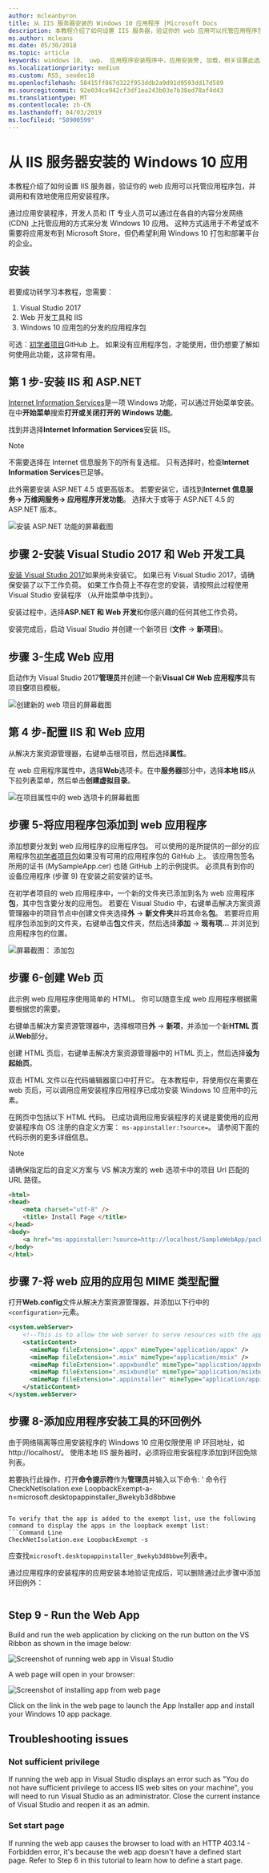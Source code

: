 ```yaml
---
author: mcleanbyron
title: 从 IIS 服务器安装的 Windows 10 应用程序 |Microsoft Docs
description: 本教程介绍了如何设置 IIS 服务器，验证你的 web 应用可以托管应用程序包，并调用和有效地使用应用安装程序。
ms.author: mcleans
ms.date: 05/30/2018
ms.topic: article
keywords: windows 10、 uwp、 应用程序安装程序中，应用安装旁, 加载，相关设置此选项，可选包，IIS 服务器
ms.localizationpriority: medium
ms.custom: RS5, seodec18
ms.openlocfilehash: 58415ff867d322f953ddb2a9d91d9593dd17d589
ms.sourcegitcommit: 92e034ce942cf3df1ea243b03e7b38ed78af4d43
ms.translationtype: MT
ms.contentlocale: zh-CN
ms.lasthandoff: 04/03/2019
ms.locfileid: "58900599"
---
```

# <a name="install-a-windows-10-app-from-an-iis-server"></a>从 IIS 服务器安装的 Windows 10 应用

本教程介绍了如何设置 IIS 服务器，验证你的 web 应用可以托管应用程序包，并调用和有效地使用应用安装程序。

通过应用安装程序，开发人员和 IT 专业人员可以通过在各自的内容分发网络 (CDN) 上托管应用的方式来分发 Windows 10 应用。 这种方式适用于不希望或不需要将应用发布到 Microsoft Store，但仍希望利用 Windows 10 打包和部署平台的企业。 

## <a name="setup"></a>安装

若要成功转学习本教程，您需要：

1. Visual Studio 2017  
2. Web 开发工具和 IIS 
3. Windows 10 应用包的分发的应用程序包

可选：[初学者项目](https://github.com/AppInstaller/MySampleWebApp)GitHub 上。 如果没有应用程序包，才能使用，但仍想要了解如何使用此功能，这非常有用。

## <a name="step-1---install-iis-and-aspnet"></a>第 1 步-安装 IIS 和 ASP.NET 

[Internet Information Services](https://www.iis.net/)是一项 Windows 功能，可以通过开始菜单安装。 在中**开始菜单**搜索**打开或关闭打开的 Windows 功能**。

找到并选择**Internet Information Services**安装 IIS。

> [!NOTE]
> 不需要选择在 Internet 信息服务下的所有复选框。 只有选择时，检查**Internet Information Services**已足够。

此外需要安装 ASP.NET 4.5 或更高版本。 若要安装它，请找到**Internet 信息服务-> 万维网服务-> 应用程序开发功能**。 选择大于或等于 ASP.NET 4.5 的 ASP.NET 版本。

![安装 ASP.NET 功能的屏幕截图](images/install-asp.png)

## <a name="step-2---install-visual-studio-2017-and-web-development-tools"></a>步骤 2-安装 Visual Studio 2017 和 Web 开发工具 

[安装 Visual Studio 2017](https://docs.microsoft.com/visualstudio/install/install-visual-studio)如果尚未安装它。 如果已有 Visual Studio 2017，请确保安装了以下工作负荷。 如果工作负荷上不存在您的安装，请按照此过程使用 Visual Studio 安装程序 （从开始菜单中找到）。  

安装过程中，选择**ASP.NET 和 Web 开发**和你感兴趣的任何其他工作负荷。 

安装完成后，启动 Visual Studio 并创建一个新项目 (**文件** -> **新项目**)。

## <a name="step-3---build-a-web-app"></a>步骤 3-生成 Web 应用

启动作为 Visual Studio 2017**管理员**并创建一个新**Visual C# Web 应用程序**具有项目**空**项目模板。 

![创建新的 web 项目的屏幕截图](images/sample-web-app.png)

## <a name="step-4---configure-iis-with-our-web-app"></a>第 4 步-配置 IIS 和 Web 应用 

从解决方案资源管理器，右键单击根项目，然后选择**属性**。

在 web 应用程序属性中，选择**Web**选项卡。在中**服务器**部分中，选择**本地 IIS**从下拉列表菜单，然后单击**创建虚拟目录**。 

![在项目属性中的 web 选项卡的屏幕截图](images/web-tab.png)

## <a name="step-5---add-an-app-package-to-a-web-application"></a>步骤 5-将应用程序包添加到 web 应用程序 

添加想要分发到 web 应用程序的应用程序包。 可以使用的是所提供的一部分的应用程序包[初学者项目包](https://github.com/AppInstaller/MySampleWebApp/tree/master/MySampleWebApp/packages)如果没有可用的应用程序包的 GitHub 上。 该应用包签名所用的证书 (MySampleApp.cer) 也随 GitHub 上的示例提供。 必须具有到你的设备应用程序 (步骤 9) 在安装之前安装的证书。

在初学者项目的 web 应用程序中，一个新的文件夹已添加到名为 web 应用程序**包**，其中包含要分发的应用包。 若要在 Visual Studio 中，右键单击解决方案资源管理器中的项目节点中创建文件夹选择**外** -> **新文件夹**并将其命名**包**。 若要将应用程序包添加到的文件夹，右键单击**包**文件夹，然后选择**添加** -> **现有项...** 并浏览到应用程序包的位置。 

![屏幕截图： 添加包](images/add-package.png)

## <a name="step-6---create-a-web-page"></a>步骤 6-创建 Web 页

此示例 web 应用程序使用简单的 HTML。 你可以随意生成 web 应用程序根据需要根据您的需要。 

右键单击解决方案资源管理器中，选择根项目**外** -> **新项**，并添加一个新**HTML 页**从**Web**部分。

创建 HTML 页后，右键单击解决方案资源管理器中的 HTML 页上，然后选择**设为起始页**。  

双击 HTML 文件以在代码编辑器窗口中打开它。 在本教程中，将使用仅在需要在 web 页后，可以调用应用安装程序应用程序已成功安装 Windows 10 应用中的元素。 

在网页中包括以下 HTML 代码。 已成功调用应用安装程序的关键是要使用的应用安装程序向 OS 注册的自定义方案： `ms-appinstaller:?source=`。 请参阅下面的代码示例的更多详细信息。

> [!NOTE]
> 请确保指定后的自定义方案与 VS 解决方案的 web 选项卡中的项目 Url 匹配的 URL 路径。
 
```HTML
<html>
<head>
    <meta charset="utf-8" />
    <title> Install Page </title>
</head>
<body>
    <a href="ms-appinstaller:?source=http://localhost/SampleWebApp/packages/MySampleApp.appxbundle"> Install My Sample App</a>
</body>
</html>
```

## <a name="step-7---configure-the-web-app-for-app-package-mime-types"></a>步骤 7-将 web 应用的应用包 MIME 类型配置

打开**Web.config**文件从解决方案资源管理器，并添加以下行中的`<configuration>`元素。 

```xml
<system.webServer>
    <!--This is to allow the web server to serve resources with the appropriate file extension-->
    <staticContent>
      <mimeMap fileExtension=".appx" mimeType="application/appx" />
      <mimeMap fileExtension=".msix" mimeType="application/msix" />
      <mimeMap fileExtension=".appxbundle" mimeType="application/appxbundle" />
      <mimeMap fileExtension=".msixbundle" mimeType="application/msixbundle" />
      <mimeMap fileExtension=".appinstaller" mimeType="application/appinstaller" />
    </staticContent>
</system.webServer>
```

## <a name="step-8---add-loopback-exemption-for-app-installer"></a>步骤 8-添加应用程序安装工具的环回例外

由于网络隔离等应用安装程序的 Windows 10 应用仅限使用 IP 环回地址，如 http://localhost/。 使用本地 IIS 服务器时，必须将应用安装程序添加到环回免除列表。 

若要执行此操作，打开**命令提示符**作为**管理员**并输入以下命令: ' 命令行 CheckNetIsolation.exe LoopbackExempt-a-n=microsoft.desktopappinstaller_8wekyb3d8bbwe
```

To verify that the app is added to the exempt list, use the following command to display the apps in the loopback exempt list: 
```Command Line
CheckNetIsolation.exe LoopbackExempt -s
```

应查找`microsoft.desktopappinstaller_8wekyb3d8bbwe`列表中。

通过应用程序的安装程序的应用安装本地验证完成后，可以删除通过此步骤中添加环回例外：

```Command Line CheckNetIsolation.exe LoopbackExempt -d -n=microsoft.desktopappinstaller_8wekyb3d8bbwe
```

## Step 9 - Run the Web App 

Build and run the web application by clicking on the run button on the VS Ribbon as shown in the image below:

![Screenshot of running web app in Visual Studio](images/run.png)

A web page will open in your browser:

![Screenshot of installing app from web page](images/web-page.png)

Click on the link in the web page to launch the App Installer app and install your Windows 10 app package.


## Troubleshooting issues

### Not sufficient privilege 

If running the web app in Visual Studio displays an error such as "You do not have sufficient privilege to access IIS web sites on your machine", you will need to run Visual Studio as an administrator. Close the current instance of Visual Studio and reopen it as an admin.

### Set start page 

If running the web app causes the browser to load with an HTTP 403.14 - Forbidden error, it's because the web app doesn't have a defined start page. Refer to Step 6 in this tutorial to learn how to define a start page.
